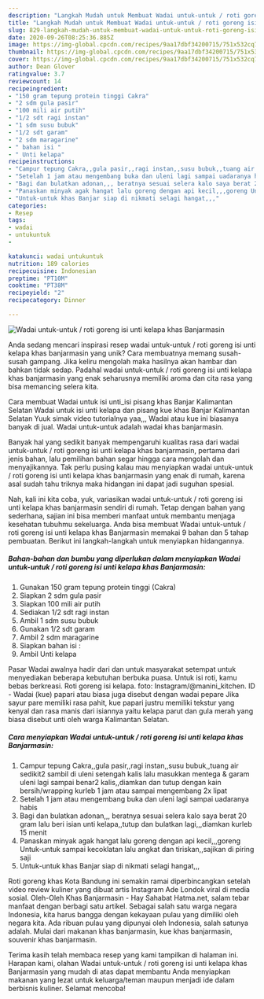 ```yaml
---
description: "Langkah Mudah untuk Membuat Wadai untuk-untuk / roti goreng isi unti kelapa khas Banjarmasin yang Sempurna"
title: "Langkah Mudah untuk Membuat Wadai untuk-untuk / roti goreng isi unti kelapa khas Banjarmasin yang Sempurna"
slug: 829-langkah-mudah-untuk-membuat-wadai-untuk-untuk-roti-goreng-isi-unti-kelapa-khas-banjarmasin-yang-sempurna
date: 2020-09-26T08:25:36.885Z
image: https://img-global.cpcdn.com/recipes/9aa17dbf34200715/751x532cq70/wadai-untuk-untuk-roti-goreng-isi-unti-kelapa-khas-banjarmasin-foto-resep-utama.jpg
thumbnail: https://img-global.cpcdn.com/recipes/9aa17dbf34200715/751x532cq70/wadai-untuk-untuk-roti-goreng-isi-unti-kelapa-khas-banjarmasin-foto-resep-utama.jpg
cover: https://img-global.cpcdn.com/recipes/9aa17dbf34200715/751x532cq70/wadai-untuk-untuk-roti-goreng-isi-unti-kelapa-khas-banjarmasin-foto-resep-utama.jpg
author: Dean Glover
ratingvalue: 3.7
reviewcount: 14
recipeingredient:
- "150 gram tepung protein tinggi Cakra"
- "2 sdm gula pasir"
- "100 mili air putih"
- "1/2 sdt ragi instan"
- "1 sdm susu bubuk"
- "1/2 sdt garam"
- "2 sdm maragarine"
- " bahan isi "
- " Unti kelapa"
recipeinstructions:
- "Campur tepung Cakra,,gula pasir,,ragi instan,,susu bubuk,,tuang air sedikit2 sambil di uleni setengah kalis lalu masukkan mentega &amp; garam uleni lagi sampai benar2 kalis,,diamkan dan tutup dengan kain bersih/wrapping kurleb 1 jam atau sampai mengembang 2x lipat"
- "Setelah 1 jam atau mengembang buka dan uleni lagi sampai uadaranya habis"
- "Bagi dan bulatkan adonan,,, beratnya sesuai selera kalo saya berat 20 gram lalu beri isian unti kelapa,,tutup dan bulatkan lagi,,,diamkan kurleb 15 menit"
- "Panaskan minyak agak hangat lalu goreng dengan api kecil,,,goreng Untuk-untuk sampai kecoklatan lalu angkat dan tiriskan,,sajikan di piring saji"
- "Untuk-untuk khas Banjar siap di nikmati selagi hangat,,,"
categories:
- Resep
tags:
- wadai
- untukuntuk
- 

katakunci: wadai untukuntuk  
nutrition: 189 calories
recipecuisine: Indonesian
preptime: "PT10M"
cooktime: "PT38M"
recipeyield: "2"
recipecategory: Dinner

---
```



![Wadai untuk-untuk / roti goreng isi unti kelapa khas Banjarmasin](https://img-global.cpcdn.com/recipes/9aa17dbf34200715/751x532cq70/wadai-untuk-untuk-roti-goreng-isi-unti-kelapa-khas-banjarmasin-foto-resep-utama.jpg)

Anda sedang mencari inspirasi resep wadai untuk-untuk / roti goreng isi unti kelapa khas banjarmasin yang unik? Cara membuatnya memang susah-susah gampang. Jika keliru mengolah maka hasilnya akan hambar dan bahkan tidak sedap. Padahal wadai untuk-untuk / roti goreng isi unti kelapa khas banjarmasin yang enak seharusnya memiliki aroma dan cita rasa yang bisa memancing selera kita.

Cara membuat Wadai untuk isi unti_isi pisang khas Banjar Kalimantan Selatan Wadai untuk isi unti kelapa dan pisang kue khas Banjar Kalimantan Selatan Yuuk simak video tutorialnya yaa,,, Wadai atau kue ini biasanya banyak di jual. Wadai untuk-untuk adalah wadai khas banjarmasin.

Banyak hal yang sedikit banyak mempengaruhi kualitas rasa dari wadai untuk-untuk / roti goreng isi unti kelapa khas banjarmasin, pertama dari jenis bahan, lalu pemilihan bahan segar hingga cara mengolah dan menyajikannya. Tak perlu pusing kalau mau menyiapkan wadai untuk-untuk / roti goreng isi unti kelapa khas banjarmasin yang enak di rumah, karena asal sudah tahu triknya maka hidangan ini dapat jadi suguhan spesial.


Nah, kali ini kita coba, yuk, variasikan wadai untuk-untuk / roti goreng isi unti kelapa khas banjarmasin sendiri di rumah. Tetap dengan bahan yang sederhana, sajian ini bisa memberi manfaat untuk membantu menjaga kesehatan tubuhmu sekeluarga. Anda bisa membuat Wadai untuk-untuk / roti goreng isi unti kelapa khas Banjarmasin memakai 9 bahan dan 5 tahap pembuatan. Berikut ini langkah-langkah untuk menyiapkan hidangannya.

<!--inarticleads1-->

##### Bahan-bahan dan bumbu yang diperlukan dalam menyiapkan Wadai untuk-untuk / roti goreng isi unti kelapa khas Banjarmasin:

1. Gunakan 150 gram tepung protein tinggi (Cakra)
1. Siapkan 2 sdm gula pasir
1. Siapkan 100 mili air putih
1. Sediakan 1/2 sdt ragi instan
1. Ambil 1 sdm susu bubuk
1. Gunakan 1/2 sdt garam
1. Ambil 2 sdm maragarine
1. Siapkan  bahan isi :
1. Ambil  Unti kelapa


Pasar Wadai awalnya hadir dari dan untuk masyarakat setempat untuk menyediakan beberapa kebutuhan berbuka puasa. Untuk isi roti, kamu bebas berkreasi. Roti goreng isi kelapa. foto: Instagram/@manini_kitchen. ID - Wadai (kue) papari atau biasa juga disebut dengan wadai pepare Jika sayur pare memiliki rasa pahit, kue papari justru memiliki tekstur yang kenyal dan rasa manis dari isiannya yaitu kelapa parut dan gula merah yang biasa disebut unti oleh warga Kalimantan Selatan. 

<!--inarticleads2-->

##### Cara menyiapkan Wadai untuk-untuk / roti goreng isi unti kelapa khas Banjarmasin:

1. Campur tepung Cakra,,gula pasir,,ragi instan,,susu bubuk,,tuang air sedikit2 sambil di uleni setengah kalis lalu masukkan mentega &amp; garam uleni lagi sampai benar2 kalis,,diamkan dan tutup dengan kain bersih/wrapping kurleb 1 jam atau sampai mengembang 2x lipat
1. Setelah 1 jam atau mengembang buka dan uleni lagi sampai uadaranya habis
1. Bagi dan bulatkan adonan,,, beratnya sesuai selera kalo saya berat 20 gram lalu beri isian unti kelapa,,tutup dan bulatkan lagi,,,diamkan kurleb 15 menit
1. Panaskan minyak agak hangat lalu goreng dengan api kecil,,,goreng Untuk-untuk sampai kecoklatan lalu angkat dan tiriskan,,sajikan di piring saji
1. Untuk-untuk khas Banjar siap di nikmati selagi hangat,,,


Roti goreng khas Kota Bandung ini semakin ramai diperbincangkan setelah video review kuliner yang dibuat artis Instagram Ade Londok viral di media sosial. Oleh-Oleh Khas Banjarmasin - Hay Sahabat Hatma.net, salam tebar manfaat dengan berbagi satu artikel. Sebagai salah satu warga negara Indonesia, kita harus bangga dengan kekayaan pulau yang dimiliki oleh negara kita. Ada ribuan pulau yang dipunyai oleh Indonesia, salah satunya adalah. Mulai dari makanan khas banjarmasin, kue khas banjarmasin, souvenir khas banjarmasin. 

Terima kasih telah membaca resep yang kami tampilkan di halaman ini. Harapan kami, olahan Wadai untuk-untuk / roti goreng isi unti kelapa khas Banjarmasin yang mudah di atas dapat membantu Anda menyiapkan makanan yang lezat untuk keluarga/teman maupun menjadi ide dalam berbisnis kuliner. Selamat mencoba!
